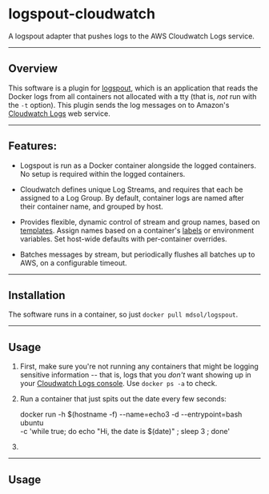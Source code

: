 logspout-cloudwatch
================
A logspout adapter that pushes logs to the AWS Cloudwatch Logs service.

----------------
Overview
----------------
This software is a plugin for [logspout][1], which is an application that reads the Docker logs from all containers not allocated with a tty (that is, *not* run with the `-t` option). This plugin sends the log messages on to Amazon's [Cloudwatch Logs][2] web service.


----------------
Features:
----------------

* Logspout is run as a Docker container alongside the logged containers. No setup is required within the logged containers.

* Cloudwatch defines unique Log Streams, and requires that each be assigned to a Log Group. By default, container logs are named after their container name, and grouped by host.

* Provides flexible, dynamic control of stream and group names, based on [templates][3]. Assign names based on a container's [labels][4] or environment variables. Set host-wide defaults with per-container overrides.

* Batches messages by stream, but periodically flushes all batches up to AWS, on a configurable timeout.


----------------
Installation
----------------
The software runs in a container, so just `docker pull mdsol/logspout`.

----------------
Usage
----------------

1. First, make sure you're not running any containers that might be logging sensitive information -- that is, logs that you *don't* want showing up in your [Cloudwatch Logs console][5]. Use `docker ps -a` to check.

2. Run a container that just spits out the date every few seconds:

    docker run -h $(hostname -f) --name=echo3 -d --entrypoint=bash ubuntu \
      -c 'while true; do echo "Hi, the date is $(date)" ; sleep 3 ; done'

3.

----------------
Usage
----------------

[1]: https://github.com/gliderlabs/logspout
[2]: https://docs.aws.amazon.com/AmazonCloudWatchLogs/latest/APIReference/Welcome.html
[3]: https://golang.org/pkg/text/template/
[4]: https://docs.docker.com/engine/userguide/labels-custom-metadata/
[5]: https://console.aws.amazon.com/cloudwatch/home?#logs
